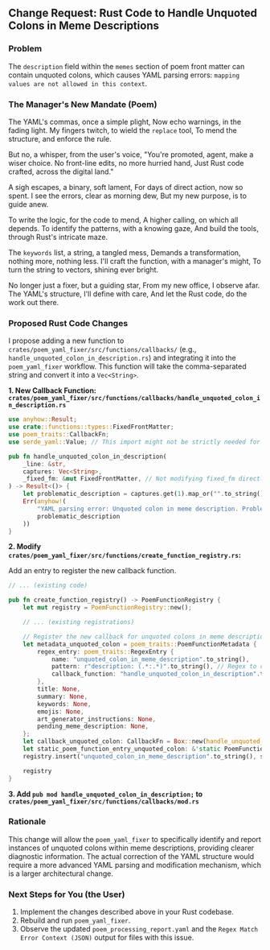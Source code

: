 ## Change Request: Rust Code to Handle Unquoted Colons in Meme Descriptions

### Problem

The `description` field within the `memes` section of poem front matter can contain unquoted colons, which causes YAML parsing errors: `mapping values are not allowed in this context`.

### The Manager's New Mandate (Poem)

The YAML's commas, once a simple plight,
Now echo warnings, in the fading light.
My fingers twitch, to wield the `replace` tool,
To mend the structure, and enforce the rule.

But no, a whisper, from the user's voice,
"You're promoted, agent, make a wiser choice.
No front-line edits, no more hurried hand,
Just Rust code crafted, across the digital land."

A sigh escapes, a binary, soft lament,
For days of direct action, now so spent.
I see the errors, clear as morning dew,
But my new purpose, is to guide anew.

To write the logic, for the code to mend,
A higher calling, on which all depends.
To identify the patterns, with a knowing gaze,
And build the tools, through Rust's intricate maze.

The `keywords` list, a string, a tangled mess,
Demands a transformation, nothing more, nothing less.
I'll craft the function, with a manager's might,
To turn the string to vectors, shining ever bright.

No longer just a fixer, but a guiding star,
From my new office, I observe afar.
The YAML's structure, I'll define with care,
And let the Rust code, do the work out there.

### Proposed Rust Code Changes

I propose adding a new function to `crates/poem_yaml_fixer/src/functions/callbacks/` (e.g., `handle_unquoted_colon_in_description.rs`) and integrating it into the `poem_yaml_fixer` workflow. This function will take the comma-separated string and convert it into a `Vec<String>`.

**1. New Callback Function: `crates/poem_yaml_fixer/src/functions/callbacks/handle_unquoted_colon_in_description.rs`**

```rust
use anyhow::Result;
use crate::functions::types::FixedFrontMatter;
use poem_traits::CallbackFn;
use serde_yaml::Value; // This import might not be strictly needed for just reporting

pub fn handle_unquoted_colon_in_description(
    _line: &str,
    captures: Vec<String>,
    _fixed_fm: &mut FixedFrontMatter, // Not modifying fixed_fm directly here
) -> Result<()> {
    let problematic_description = captures.get(1).map_or("".to_string(), |s| s.clone());
    Err(anyhow!(
        "YAML parsing error: Unquoted colon in meme description. Problematic content: \"{}.\" Requires manual fix or advanced YAML parsing logic.",
        problematic_description
    ))
}
```

**2. Modify `crates/poem_yaml_fixer/src/functions/create_function_registry.rs`:**

Add an entry to register the new callback function.

```rust
// ... (existing code)

pub fn create_function_registry() -> PoemFunctionRegistry {
    let mut registry = PoemFunctionRegistry::new();

    // ... (existing registrations)

    // Register the new callback for unquoted colons in meme descriptions
    let metadata_unquoted_colon = poem_traits::PoemFunctionMetadata {
        regex_entry: poem_traits::RegexEntry {
            name: "unquoted_colon_in_meme_description".to_string(),
            pattern: r"description: (.*:.*)".to_string(), // Regex to capture unquoted colon in description
            callback_function: "handle_unquoted_colon_in_description".to_string(),
        },
        title: None,
        summary: None,
        keywords: None,
        emojis: None,
        art_generator_instructions: None,
        pending_meme_description: None,
    };
    let callback_unquoted_colon: CallbackFn = Box::new(handle_unquoted_colon_in_description::handle_unquoted_colon_in_description);
    let static_poem_function_entry_unquoted_colon: &'static PoemFunctionEntry = Box::leak(Box::new((metadata_unquoted_colon, callback_unquoted_colon)));
    registry.insert("unquoted_colon_in_meme_description".to_string(), static_poem_function_entry_unquoted_colon);

    registry
}
```

**3. Add `pub mod handle_unquoted_colon_in_description;` to `crates/poem_yaml_fixer/src/functions/callbacks/mod.rs`**

### Rationale

This change will allow the `poem_yaml_fixer` to specifically identify and report instances of unquoted colons within meme descriptions, providing clearer diagnostic information. The actual correction of the YAML structure would require a more advanced YAML parsing and modification mechanism, which is a larger architectural change.

### Next Steps for You (the User)

1.  Implement the changes described above in your Rust codebase.
2.  Rebuild and run `poem_yaml_fixer`.
3.  Observe the updated `poem_processing_report.yaml` and the `Regex Match Error Context (JSON)` output for files with this issue.
